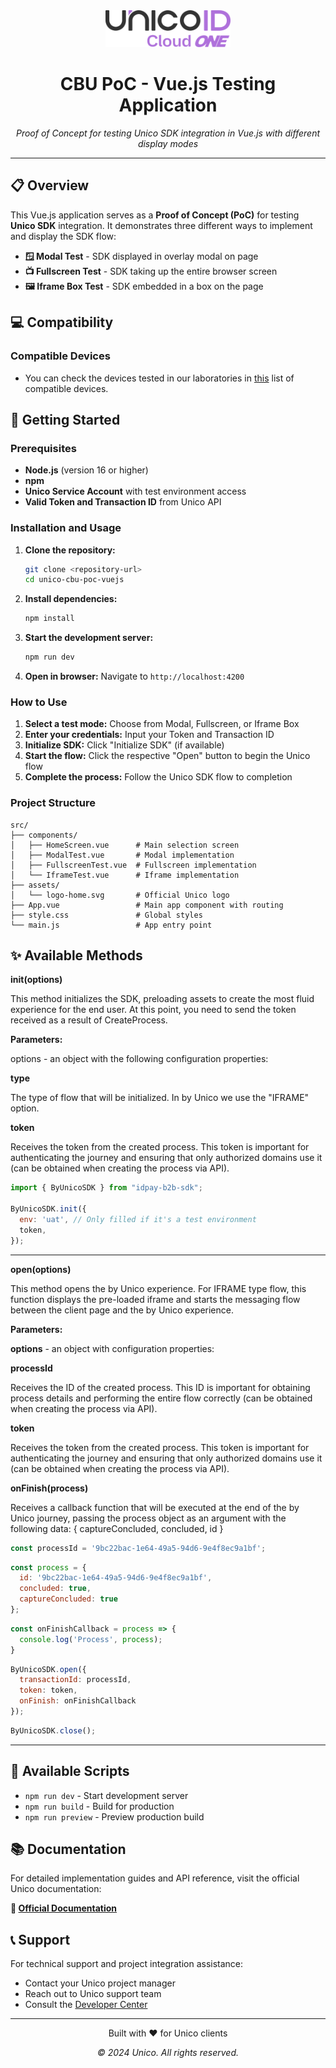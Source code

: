 <div align="center">
  <img src="./src/assets/logo-home.svg" alt="Unico Logo" width="200"/>
  <h1>CBU PoC - Vue.js Testing Application</h1>
  <p><em>Proof of Concept for testing Unico SDK integration in Vue.js with different display modes</em></p>
</div>

---

## 📋 Overview

This Vue.js application serves as a **Proof of Concept (PoC)** for testing **Unico SDK** integration. It demonstrates three different ways to implement and display the SDK flow:

- **🪟 Modal Test** - SDK displayed in overlay modal on page
- **📺 Fullscreen Test** - SDK taking up the entire browser screen
- **🖼️ Iframe Box Test** - SDK embedded in a box on the page

## 💻 Compatibility

### Compatible Devices

- You can check the devices tested in our laboratories in <a href='https://devcenter.unico.io/idcloud/integracao/integracao-by-unico/visao-geral#dispositivos-compativeis'>this</a> list of compatible devices.


## 🚀 Getting Started

### Prerequisites
- **Node.js** (version 16 or higher)
- **npm** 
- **Unico Service Account** with test environment access
- **Valid Token and Transaction ID** from Unico API

### Installation and Usage

1. **Clone the repository:**
   ```bash
   git clone <repository-url>
   cd unico-cbu-poc-vuejs
   ```

2. **Install dependencies:**
   ```bash
   npm install
   ```

3. **Start the development server:**
   ```bash
   npm run dev
   ```

4. **Open in browser:**
   Navigate to `http://localhost:4200`

### How to Use

1. **Select a test mode:** Choose from Modal, Fullscreen, or Iframe Box
2. **Enter your credentials:** Input your Token and Transaction ID  
3. **Initialize SDK:** Click "Initialize SDK" (if available)
4. **Start the flow:** Click the respective "Open" button to begin the Unico flow
5. **Complete the process:** Follow the Unico SDK flow to completion

### Project Structure
```
src/
├── components/
│   ├── HomeScreen.vue      # Main selection screen
│   ├── ModalTest.vue       # Modal implementation
│   ├── FullscreenTest.vue  # Fullscreen implementation  
│   └── IframeTest.vue      # Iframe implementation
├── assets/
│   └── logo-home.svg       # Official Unico logo
├── App.vue                 # Main app component with routing
├── style.css               # Global styles
└── main.js                 # App entry point
```


## ✨ Available Methods

**init(options)**

This method initializes the SDK, preloading assets to create the most fluid experience for the end user. At this point, you need to send the token received as a result of CreateProcess.

**Parameters:**

options - an object with the following configuration properties:

**type**

The type of flow that will be initialized. In by Unico we use the "IFRAME" option.

**token**

Receives the token from the created process. This token is important for authenticating the journey and ensuring that only authorized domains use it (can be obtained when creating the process via API).

```javascript
import { ByUnicoSDK } from "idpay-b2b-sdk";

ByUnicoSDK.init({
  env: 'uat', // Only filled if it's a test environment
  token,
});
```

---

**open(options)**

This method opens the by Unico experience. For IFRAME type flow, this function displays the pre-loaded iframe and starts the messaging flow between the client page and the by Unico experience.

**Parameters:**

**options** - an object with configuration properties:

**processId**

Receives the ID of the created process. This ID is important for obtaining process details and performing the entire flow correctly (can be obtained when creating the process via API).

**token**

Receives the token from the created process. This token is important for authenticating the journey and ensuring that only authorized domains use it (can be obtained when creating the process via API).

**onFinish(process)**

Receives a callback function that will be executed at the end of the by Unico journey, passing the process object as an argument with the following data: { captureConcluded, concluded, id }

```javascript
const processId = '9bc22bac-1e64-49a5-94d6-9e4f8ec9a1bf';
```

```javascript
const process = {
  id: '9bc22bac-1e64-49a5-94d6-9e4f8ec9a1bf',
  concluded: true,
  captureConcluded: true
};
```

```javascript
const onFinishCallback = process => {
  console.log('Process', process);
}
```

```javascript
ByUnicoSDK.open({
  transactionId: processId,
  token: token,
  onFinish: onFinishCallback
});
```

```javascript
ByUnicoSDK.close();
```

---

## 🔧 Available Scripts

- `npm run dev` - Start development server
- `npm run build` - Build for production  
- `npm run preview` - Preview production build

## 📚 Documentation

For detailed implementation guides and API reference, visit the official Unico documentation:

**📖 [Official Documentation](https://devcenter.unico.io/idcloud/integracao/integracao-by-unico/controlando-a-experiencia/sdk#como-comecar)**

## 📞 Support

For technical support and project integration assistance:
- Contact your Unico project manager
- Reach out to Unico support team
- Consult the [Developer Center](https://devcenter.unico.io/)

---

<div align="center">
  <p>Built with ❤️ for Unico clients</p>
  <p><em>© 2024 Unico. All rights reserved.</em></p>
</div>

